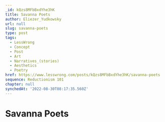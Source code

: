 ```yaml
---
_id: kQzs8MFbBxdYhe3hK
title: Savanna Poets
author: Eliezer_Yudkowsky
url: null
slug: savanna-poets
type: post
tags:
  - LessWrong
  - Concept
  - Post
  - Art
  - Narratives_(stories)
  - Aesthetics
  - Poetry
href: https://www.lesswrong.com/posts/kQzs8MFbBxdYhe3hK/savanna-poets
sequence: Reductionism 101
chapter: null
synchedAt: '2022-08-30T08:17:35.560Z'
---
```

# Savanna Poets

